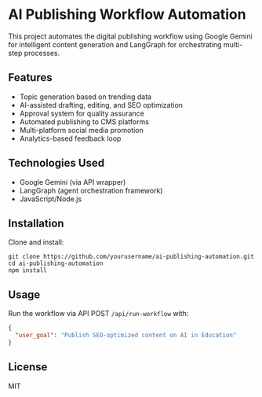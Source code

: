 # AI Publishing Workflow Automation

This project automates the digital publishing workflow using Google Gemini for intelligent content generation and LangGraph for orchestrating multi-step processes.

## Features

- Topic generation based on trending data
- AI-assisted drafting, editing, and SEO optimization
- Approval system for quality assurance
- Automated publishing to CMS platforms
- Multi-platform social media promotion
- Analytics-based feedback loop

## Technologies Used

- Google Gemini (via API wrapper)
- LangGraph (agent orchestration framework)
- JavaScript/Node.js

## Installation
Clone and install:
```
git clone https://github.com/yourusername/ai-publishing-automation.git
cd ai-publishing-automation
npm install
```

## Usage
Run the workflow via API POST `/api/run-workflow` with:
```json
{
  "user_goal": "Publish SEO-optimized content on AI in Education"
}
```

## License
MIT
